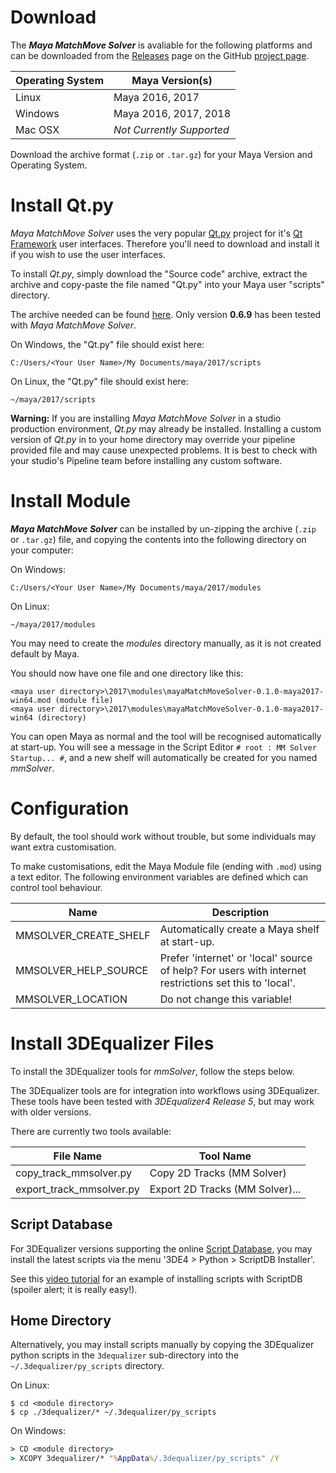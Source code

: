 # Download

The ***Maya MatchMove Solver*** is avaliable for the following
platforms and can be downloaded from the
[Releases](https://github.com/david-cattermole/mayaMatchMoveSolver/releases)
page on the GitHub [project page](https://github.com/david-cattermole/mayaMatchMoveSolver).

| Operating System  | Maya Version(s)           |
| ----------------- | ------------------------- |
| Linux             | Maya 2016, 2017           |
| Windows           | Maya 2016, 2017, 2018     |
| Mac OSX           | *Not Currently Supported* |

Download the archive format (`.zip` or `.tar.gz`) for your Maya
Version and Operating System.

# Install Qt.py

*Maya MatchMove Solver* uses the very popular
[Qt.py](https://github.com/mottosso/Qt.py) project for it's 
[Qt Framework](https://www.qt.io/) user interfaces. Therefore 
you'll need to download and install it if you wish to use the 
user interfaces.

To install *Qt.py*, simply download the "Source code" archive, extract
the archive and copy-paste the file named "Qt.py" into your Maya user
"scripts" directory.

The archive needed can be found
[here](https://github.com/mottosso/Qt.py/releases/tag/0.6.9). 
Only version **0.6.9** has been tested with *Maya MatchMove Solver*.

On Windows, the "Qt.py" file should exist here:
```
C:/Users/<Your User Name>/My Documents/maya/2017/scripts
```

On Linux, the "Qt.py" file should exist here:
```
~/maya/2017/scripts
```

**Warning:** If you are installing *Maya MatchMove Solver* in a studio
production environment, *Qt.py* may already be installed. Installing a
custom version of *Qt.py* in to your home directory may override your
pipeline provided file and may cause unexpected problems. It is best
to check with your studio's Pipeline team before installing any custom
software.

# Install Module

***Maya MatchMove Solver*** can be installed by un-zipping the archive
(`.zip` or `.tar.gz`) file, and copying the contents into the
following directory on your computer:

On Windows:
```
C:/Users/<Your User Name>/My Documents/maya/2017/modules
```

On Linux:
```
~/maya/2017/modules
```

You may need to create the *modules* directory manually, as it is not
created default by Maya.

You should now have one file and one directory like this:
```
<maya user directory>\2017\modules\mayaMatchMoveSolver-0.1.0-maya2017-win64.mod (module file)
<maya user directory>\2017\modules\mayaMatchMoveSolver-0.1.0-maya2017-win64 (directory)
```

You can open Maya as normal and the tool will be recognised
automatically at start-up.  You will see a message in the Script
Editor `# root : MM Solver Startup... #`, and a new shelf will
automatically be created for you named *mmSolver*.

# Configuration

By default, the tool should work without trouble, but some individuals
may want extra customisation.

To make customisations, edit the Maya Module file (ending with `.mod`)
using a text editor. The following environment variables are defined
which can control tool behaviour.

| Name                     | Description                                                                                            |
| ------------------------ | ------------------------------------------------------------------------------------------------------ |
| MMSOLVER_CREATE_SHELF    | Automatically create a Maya shelf at start-up.                                                         |
| MMSOLVER_HELP_SOURCE     | Prefer 'internet' or 'local' source of help? For users with internet restrictions set this to 'local'. |
| MMSOLVER_LOCATION        | Do not change this variable!                                                                           |

# Install 3DEqualizer Files

To install the 3DEqualizer tools for *mmSolver*, follow the steps below.

The 3DEqualizer tools are for integration into workflows using
3DEqualizer. These tools have been tested with *3DEqualizer4 Release 5*,
but may work with older versions.

There are currently two tools available:

| File Name                | Tool Name                           |
| ------------------------ | ----------------------------------- |
| copy_track_mmsolver.py   | Copy 2D Tracks (MM Solver)          |
| export_track_mmsolver.py | Export 2D Tracks (MM Solver)...     |

## Script Database

For 3DEqualizer versions supporting the online
[Script Database](https://www.3dequalizer.com/?site=scriptdb), you may
install the latest scripts via the menu '3DE4 > Python > ScriptDB Installer'.

See this [video tutorial](https://www.youtube.com/watch?v=gVr_Fo1xh0E)
for an example of installing scripts with ScriptDB (spoiler alert; it
is really easy!).

## Home Directory

Alternatively, you may install scripts manually by copying the
3DEqualizer python scripts in the `3dequalizer` sub-directory into the
`~/.3dequalizer/py_scripts` directory.

On Linux:
```commandline
$ cd <module directory>
$ cp ./3dequalizer/* ~/.3dequalizer/py_scripts
```

On Windows:
```cmd
> CD <module directory>
> XCOPY 3dequalizer/* "%AppData%/.3dequalizer/py_scripts" /Y
```
